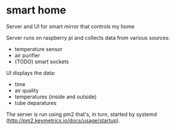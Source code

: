 # smart home

Server and UI for smart mirror that controls my home

Server runs on raspberry pi and collects data from various sources:

- temperature sensor
- air purifier
- (TODO) smart sockets

UI displays the data:

- time
- air quality
- temperatures (inside and outside)
- tube deparatures

The server is run using pm2 that's, in turn, started by systemd (http://pm2.keymetrics.io/docs/usage/startup).
